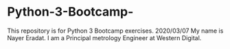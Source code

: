# Python-3-Bootcamp-
This repository is for Python 3 Bootcamp exercises. 2020/03/07
My name is Nayer Eradat. I am a Principal metrology Engineer at Western Digital. 
